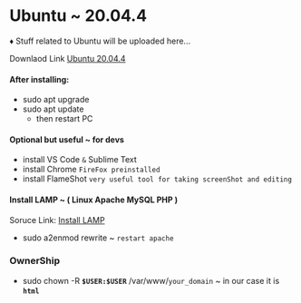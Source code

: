 # Ubuntu ~ 20.04.4

♦ Stuff related to Ubuntu will be uploaded here...

Downlaod Link [Ubuntu 20.04.4](https://releases.ubuntu.com/20.04.4/)

#### After installing:
* sudo apt upgrade
* sudo apt update
  * then restart PC

#### Optional but useful ~ for devs
* install VS Code `&` Sublime Text
* install Chrome `FireFox preinstalled`
* install FlameShot `very useful tool for taking screenShot and editing`

#### Install LAMP ~ ( Linux Apache MySQL PHP ) 
Soruce Link: [Install LAMP](https://www.digitalocean.com/community/tutorials/how-to-install-linux-apache-mysql-php-lamp-stack-on-ubuntu-20-04)
* sudo a2enmod rewrite ~ `restart apache`

### OwnerShip
* sudo chown -R **`$USER:$USER`** /var/www/`your_domain` ~ in our case it is **`html`**
